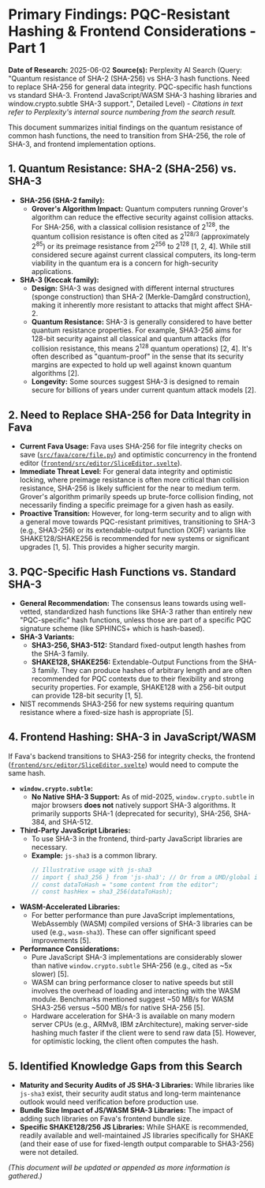 # Primary Findings: PQC-Resistant Hashing & Frontend Considerations - Part 1

**Date of Research:** 2025-06-02
**Source(s):** Perplexity AI Search (Query: "Quantum resistance of SHA-2 (SHA-256) vs SHA-3 hash functions. Need to replace SHA-256 for general data integrity. PQC-specific hash functions vs standard SHA-3. Frontend JavaScript/WASM SHA-3 hashing libraries and window.crypto.subtle SHA-3 support.", Detailed Level) - *Citations in text refer to Perplexity's internal source numbering from the search result.*

This document summarizes initial findings on the quantum resistance of common hash functions, the need to transition from SHA-256, the role of SHA-3, and frontend implementation options.

## 1. Quantum Resistance: SHA-2 (SHA-256) vs. SHA-3

*   **SHA-256 (SHA-2 family):**
    *   **Grover's Algorithm Impact:** Quantum computers running Grover's algorithm can reduce the effective security against collision attacks. For SHA-256, with a classical collision resistance of 2<sup>128</sup>, the quantum collision resistance is often cited as 2<sup>128/3</sup> (approximately 2<sup>85</sup>) or its preimage resistance from 2<sup>256</sup> to 2<sup>128</sup> [1, 2, 4]. While still considered secure against current classical computers, its long-term viability in the quantum era is a concern for high-security applications.
*   **SHA-3 (Keccak family):**
    *   **Design:** SHA-3 was designed with different internal structures (sponge construction) than SHA-2 (Merkle-Damgård construction), making it inherently more resistant to attacks that might affect SHA-2.
    *   **Quantum Resistance:** SHA-3 is generally considered to have better quantum resistance properties. For example, SHA3-256 aims for 128-bit security against all classical and quantum attacks (for collision resistance, this means 2<sup>128</sup> quantum operations) [2, 4]. It's often described as "quantum-proof" in the sense that its security margins are expected to hold up well against known quantum algorithms [2].
    *   **Longevity:** Some sources suggest SHA-3 is designed to remain secure for billions of years under current quantum attack models [2].

## 2. Need to Replace SHA-256 for Data Integrity in Fava

*   **Current Fava Usage:** Fava uses SHA-256 for file integrity checks on save ([`src/fava/core/file.py`](src/fava/core/file.py:1)) and optimistic concurrency in the frontend editor ([`frontend/src/editor/SliceEditor.svelte`](../../../frontend/src/editor/SliceEditor.svelte)).
*   **Immediate Threat Level:** For general data integrity and optimistic locking, where preimage resistance is often more critical than collision resistance, SHA-256 is likely sufficient for the near to medium term. Grover's algorithm primarily speeds up brute-force collision finding, not necessarily finding a specific preimage for a given hash as easily.
*   **Proactive Transition:** However, for long-term security and to align with a general move towards PQC-resistant primitives, transitioning to SHA-3 (e.g., SHA3-256) or its extendable-output function (XOF) variants like SHAKE128/SHAKE256 is recommended for new systems or significant upgrades [1, 5]. This provides a higher security margin.

## 3. PQC-Specific Hash Functions vs. Standard SHA-3

*   **General Recommendation:** The consensus leans towards using well-vetted, standardized hash functions like SHA-3 rather than entirely new "PQC-specific" hash functions, unless those are part of a specific PQC signature scheme (like SPHINCS+ which is hash-based).
*   **SHA-3 Variants:**
    *   **SHA3-256, SHA3-512:** Standard fixed-output length hashes from the SHA-3 family.
    *   **SHAKE128, SHAKE256:** Extendable-Output Functions from the SHA-3 family. They can produce hashes of arbitrary length and are often recommended for PQC contexts due to their flexibility and strong security properties. For example, SHAKE128 with a 256-bit output can provide 128-bit security [1, 5].
*   NIST recommends SHA3-256 for new systems requiring quantum resistance where a fixed-size hash is appropriate [5].

## 4. Frontend Hashing: SHA-3 in JavaScript/WASM

If Fava's backend transitions to SHA3-256 for integrity checks, the frontend ([`frontend/src/editor/SliceEditor.svelte`](../../../frontend/src/editor/SliceEditor.svelte)) would need to compute the same hash.

*   **`window.crypto.subtle`:**
    *   **No Native SHA-3 Support:** As of mid-2025, `window.crypto.subtle` in major browsers **does not** natively support SHA-3 algorithms. It primarily supports SHA-1 (deprecated for security), SHA-256, SHA-384, and SHA-512.
*   **Third-Party JavaScript Libraries:**
    *   To use SHA-3 in the frontend, third-party JavaScript libraries are necessary.
    *   **Example:** `js-sha3` is a common library.
        ```javascript
        // Illustrative usage with js-sha3
        // import { sha3_256 } from 'js-sha3'; // Or from a UMD/global if not using modules
        // const dataToHash = "some content from the editor";
        // const hashHex = sha3_256(dataToHash);
        ```
*   **WASM-Accelerated Libraries:**
    *   For better performance than pure JavaScript implementations, WebAssembly (WASM) compiled versions of SHA-3 libraries can be used (e.g., `wasm-sha3`). These can offer significant speed improvements [5].
*   **Performance Considerations:**
    *   Pure JavaScript SHA-3 implementations are considerably slower than native `window.crypto.subtle` SHA-256 (e.g., cited as ~5x slower) [5].
    *   WASM can bring performance closer to native speeds but still involves the overhead of loading and interacting with the WASM module. Benchmarks mentioned suggest ~50 MB/s for WASM SHA3-256 versus ~500 MB/s for native SHA-256 [5].
    *   Hardware acceleration for SHA-3 is available on many modern server CPUs (e.g., ARMv8, IBM zArchitecture), making server-side hashing much faster if the client were to send raw data [5]. However, for optimistic locking, the client often computes the hash.

## 5. Identified Knowledge Gaps from this Search

*   **Maturity and Security Audits of JS SHA-3 Libraries:** While libraries like `js-sha3` exist, their security audit status and long-term maintenance outlook would need verification before production use.
*   **Bundle Size Impact of JS/WASM SHA-3 Libraries:** The impact of adding such libraries on Fava's frontend bundle size.
*   **Specific SHAKE128/256 JS Libraries:** While SHAKE is recommended, readily available and well-maintained JS libraries specifically for SHAKE (and their ease of use for fixed-length output comparable to SHA3-256) were not detailed.

*(This document will be updated or appended as more information is gathered.)*